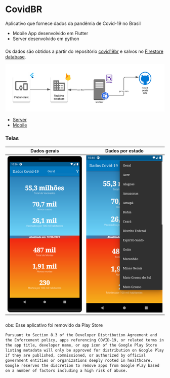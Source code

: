 # CovidBR
Aplicativo que fornece dados da pandêmia de Covid-19 no Brasil

- Mobile App desenvolvido em Flutter
- Server desenvolvido em python

### 
Os dados são obtidos a partir do repositório [covid19br](https://github.com/wcota/covid19br) e salvos no [Firestore database](https://firebase.google.com/docs/firestore).

![Básica arquitetura](assets/arquitetura.png)

- [Server](server)
- [Mobile](client)

### Telas

|Dados gerais|Dados por estado|
|---|---|
|![](assets/store/dados_gerais.png)|![](assets/store/dados_por_estados.png)|


### 
obs: Esse aplicativo foi removido da Play Store
```
Pursuant to Section 8.3 of the Developer Distribution Agreement and the Enforcement policy, apps referencing COVID-19, or related terms in the app title, developer name, or app icon of the Google Play Store listing metadata will only be approved for distribution on Google Play if they are published, commissioned, or authorized by official government entities or organizations deeply rooted in healthcare. Google reserves the discretion to remove apps from Google Play based on a number of factors including a high risk of abuse.
```

